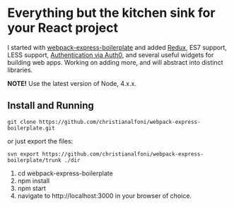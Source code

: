 # Everything but the kitchen sink for your React project

I started with [webpack-express-boilerplate](https://github.com/christianalfoni/webpack-express-boilerplate) and added [Redux](https://github.com/reactjs/redux), ES7 support, LESS support, [Authentication via Auth0](https://auth0.com/), and several useful widgets for building web apps. Working on adding more, and will abstract into distinct libraries.

**NOTE!** Use the latest version of Node, 4.x.x.

## Install and Running
`git clone https://github.com/christianalfoni/webpack-express-boilerplate.git`

or just export the files:

`svn export https://github.com/christianalfoni/webpack-express-boilerplate/trunk ./dir`

1. cd webpack-express-boilerplate
2. npm install
3. npm start
4. navigate to http://localhost:3000 in your browser of choice.
